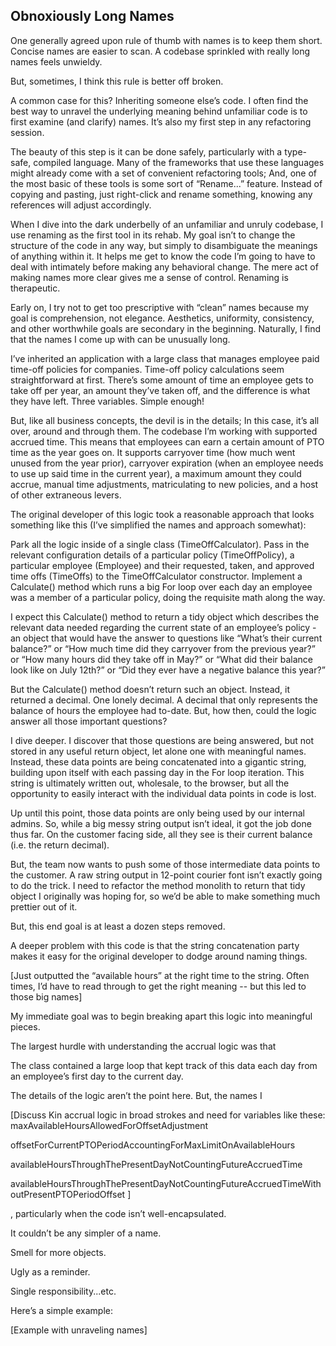 ## Obnoxiously Long Names

One generally agreed upon rule of thumb with names is to keep them short. Concise names are easier to scan. A codebase sprinkled with really long names feels unwieldy. 

But, sometimes, I think this rule is better off broken.

A common case for this? Inheriting someone else’s code. I often find the best way to unravel the underlying meaning behind unfamiliar code is to first examine (and clarify) names. It’s also my first step in any refactoring session.

The beauty of this step is it can be done safely, particularly with a type-safe, compiled language. Many of the frameworks that use these languages might already come with a set of convenient refactoring tools; And, one of the most basic of these tools is some sort of “Rename...” feature. Instead of copying and pasting, just right-click and rename something, knowing any references will adjust accordingly.

When I dive into the dark underbelly of an unfamiliar and unruly codebase, I use renaming as the first tool in its rehab. My goal isn’t to change the structure of the code in any way, but simply to disambiguate the meanings of anything within it. It helps me get to know the code I’m going to have to deal with intimately before making any behavioral change. The mere act of making names more clear gives me a sense of control. Renaming is therapeutic.

Early on, I try not to get too prescriptive with “clean” names because my goal is comprehension, not elegance. Aesthetics, uniformity, consistency, and other worthwhile goals are secondary in the beginning. Naturally, I find that the names I come up with can be unusually long. 

I’ve inherited an application with a large class that manages employee paid time-off policies for companies. Time-off policy calculations seem straightforward at first. There’s some amount of time an employee gets to take off per year, an amount they’ve taken off, and the difference is what they have left. Three variables. Simple enough!

But, like all business concepts, the devil is in the details; In this case, it’s all over, around and through them. The codebase I’m working with supported accrued time. This means that employees can earn a certain amount of PTO time as the year goes on. It supports carryover time (how much went unused from the year prior), carryover expiration (when an employee needs to use up said time in the current year), a maximum amount they could accrue, manual time adjustments, matriculating to new policies, and a host of other extraneous levers.

The original developer of this logic took a reasonable approach that looks something like this (I’ve simplified the names and approach somewhat): 

Park all the logic inside of a single class (TimeOffCalculator). 
Pass in the relevant configuration details of a particular policy (TimeOffPolicy), a particular employee (Employee) and their requested, taken, and approved time offs (TimeOffs) to the TimeOffCalculator constructor.
Implement a Calculate() method which runs a big For loop over each day an employee was a member of a particular policy, doing the requisite math along the way.

I expect this Calculate() method to return a tidy object which describes the relevant data needed regarding the current state of an employee’s policy - an object that would have the answer to questions like “What’s their current balance?” or “How much time did they carryover from the previous year?” or “How many hours did they take off in May?” or “What did their balance look like on July 12th?” or “Did they ever have a negative balance this year?”

But the Calculate() method doesn’t  return such an object. Instead, it returned a decimal. One lonely decimal. A decimal that only represents the balance of hours the employee had to-date. But, how then, could the logic answer all those important questions?

I dive deeper. I discover that those questions are being answered, but not stored in any useful return object, let alone one with meaningful names. Instead, these data points are being concatenated into a gigantic string, building upon itself with each passing day in the For loop iteration. This string is ultimately written out, wholesale, to the browser, but all the opportunity to easily interact with the individual data points in code is lost.

Up until this point, those data points are only being used by our internal admins. So, while a big messy string output isn’t ideal, it got the job done thus far. On the customer facing side, all they see is their current balance (i.e. the return decimal). 

But, the team now wants to push some of those intermediate data points to the customer. A raw string output in 12-point courier font isn’t exactly going to do the trick. I need to refactor the method monolith to return that tidy object I originally was hoping for, so we’d be able to make something much prettier out of it.

But, this end goal is at least a dozen steps removed. 

A deeper problem with this code is that the string concatenation party makes it easy for the original developer to dodge around naming things. 

[Just outputted the “available hours” at the right time to the string. Often times, I’d have to read through to get the right meaning -- but this led to those big names]

My immediate goal was to begin breaking apart this logic into meaningful pieces. 






The largest hurdle with understanding the accrual logic was that 

The class contained a large loop that kept track of this data each day from an employee’s first day to the current day. 

The details of the logic aren’t the point here. But, the names I 

[Discuss Kin accrual logic in broad strokes and need for variables like these:
maxAvailableHoursAllowedForOffsetAdjustment

offsetForCurrentPTOPeriodAccountingForMaxLimitOnAvailableHours

availableHoursThroughThePresentDayNotCountingFutureAccruedTime

availableHoursThroughThePresentDayNotCountingFutureAccruedTimeWithoutPresentPTOPeriodOffset
]

, particularly when the code isn’t well-encapsulated. 


It couldn’t be any simpler of a name.

Smell for more objects.

Ugly as a reminder.

Single responsibility...etc.




Here’s a simple example:

[Example with unraveling names]
